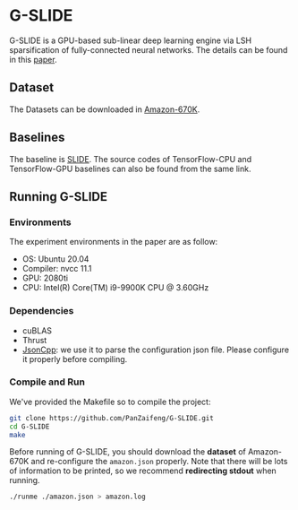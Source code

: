 # G-SLIDE

G-SLIDE is a GPU-based sub-linear deep learning engine via LSH sparsification of fully-connected neural networks. The details can be found in this [paper]().

## Dataset

The Datasets can be downloaded in [Amazon-670K](https://drive.google.com/open?id=0B3lPMIHmG6vGdUJwRzltS1dvUVk).

## Baselines

The baseline is [SLIDE](https://github.com/keroro824/HashingDeepLearning). The source codes of TensorFlow-CPU and TensorFlow-GPU baselines can also be found from the same link.

## Running G-SLIDE

### Environments

The experiment environments in the paper are as follow:

* OS: Ubuntu 20.04
* Compiler: nvcc 11.1
* GPU: 2080ti
* CPU: Intel(R) Core(TM) i9-9900K CPU @ 3.60GHz

### Dependencies

* cuBLAS
* Thrust
* [JsonCpp](https://github.com/open-source-parsers/jsoncpp): we use it to parse the configuration json file. Please configure it properly before compiling.

### Compile and Run

We've provided the Makefile so to compile the project:

```bash
git clone https://github.com/PanZaifeng/G-SLIDE.git
cd G-SLIDE
make
```

 Before running of G-SLIDE, you should download the **dataset** of Amazon-670K and re-configure the `amazon.json` properly. Note that there will be lots of information to be printed, so we recommend **redirecting stdout** when running.

```bash
./runme ./amazon.json > amazon.log
```


